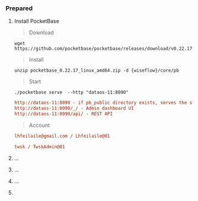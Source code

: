 



### Prepared

1. Install PocketBase

   > Download

   ```shell
   wget https://github.com/pocketbase/pocketbase/releases/download/v0.22.17/pocketbase_0.22.17_linux_amd64.zip
   ```

   > Install

   ```shell
   unzip pocketbase_0.22.17_linux_amd64.zip -d {wiseflow}/core/pb
   ```

   > Start

   ```shell
   ./pocketbase serve  --http "dataos-11:8090"
   ```

   ```ini
   http://dataos-11:8090 - if pb_public directory exists, serves the static content from it (html, css, images, etc.)
   http://dataos-11:8090/_/ - Admin dashboard UI
   http://dataos-11:8090/api/ - REST API
   ```

   > Account

   ```ini
   lhfeilaile@gmail.com / Lhfeilaile@01
   
   twsk / TwskAdmin@01
   ```

   

2. ...

3. ...

4. ...

5. 
